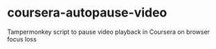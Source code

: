 # coursera-autopause-video
Tampermonkey script to pause video playback in Coursera on browser focus loss
